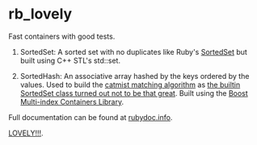 # rb\_lovely

Fast containers with good tests.

1. SortedSet: A sorted set with no duplicates like Ruby's [SortedSet](http://ruby-doc.org/stdlib-1.9.3/libdoc/set/rdoc/SortedSet.html) but built using C++ STL's std::set.

2. SortedHash: An associative array hashed by the keys ordered by the values. Used to build the [catmist matching algorithm](http://catmist.com) as [the builtin SortedSet class turned out not to be that great](http://architecturalatrocities.com/post/23659800703/the-ruby-standard-library-is-a-disgracene). Built using the [Boost Multi-index Containers Library](http://www.boost.org/doc/libs/1_56_0/libs/multi_index/doc/index.html).

Full documentation can be found at [rubydoc.info](http://rubydoc.info/gems/rb_lovely).

[LOVELY!!!](http://youtu.be/c0kbw8emlF4).
